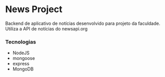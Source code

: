 # News Project

Backend de aplicativo de notícias desenvolvido para projeto da faculdade. Utiliza a API de notícias do newsapi.org

### Tecnologias

*  NodeJS
*  mongoose
*  express
*  MongoDB